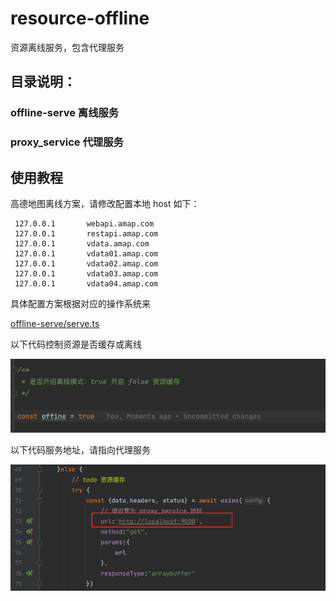 # resource-offline

资源离线服务，包含代理服务

## 目录说明：

### offline-serve 离线服务

### proxy_service 代理服务

## 使用教程

高德地图离线方案，请修改配置本地 host 如下：

```
 127.0.0.1       webapi.amap.com
 127.0.0.1       restapi.amap.com
 127.0.0.1       vdata.amap.com
 127.0.0.1       vdata01.amap.com
 127.0.0.1       vdata02.amap.com
 127.0.0.1       vdata03.amap.com
 127.0.0.1       vdata04.amap.com
```

具体配置方案根据对应的操作系统来

[offline-serve/serve.ts](offline-serve/serve.ts)

以下代码控制资源是否缓存或离线

![img.png](img.png)

以下代码服务地址，请指向代理服务

![img_1.png](img_1.png)

